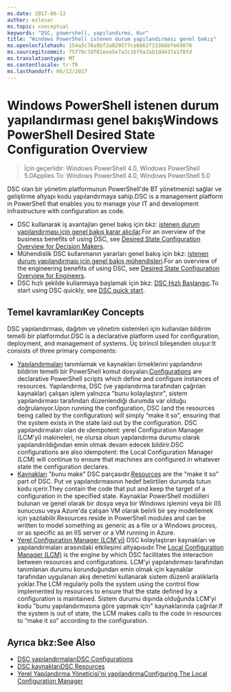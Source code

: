```yaml
---
ms.date: 2017-06-12
author: eslesar
ms.topic: conceptual
keywords: "DSC, powershell, yapılandırma, Kur"
title: "Windows PowerShell istenen durum yapılandırması genel bakış"
ms.openlocfilehash: 154a3c78a9bf2a029577ca6862f333b6bfe69878
ms.sourcegitcommit: 75f70c7df01eea5e7a2c16f9a3ab1dd437a1f8fd
ms.translationtype: MT
ms.contentlocale: tr-TR
ms.lasthandoff: 06/12/2017
---
```

# <a name="windows-powershell-desired-state-configuration-overview"></a><span data-ttu-id="94660-103">Windows PowerShell istenen durum yapılandırması genel bakış</span><span class="sxs-lookup"><span data-stu-id="94660-103">Windows PowerShell Desired State Configuration Overview</span></span> 

> <span data-ttu-id="94660-104">İçin geçerlidir: Windows PowerShell 4.0, Windows PowerShell 5.0</span><span class="sxs-lookup"><span data-stu-id="94660-104">Applies To: Windows PowerShell 4.0, Windows PowerShell 5.0</span></span>

<span data-ttu-id="94660-105">DSC olan bir yönetim platformunun PowerShell'de BT yönetmenizi sağlar ve geliştirme altyapı kodu yapılandırmaya sahip.</span><span class="sxs-lookup"><span data-stu-id="94660-105">DSC is a management platform in PowerShell that enables you to manage your IT and development infrastructure with configuration as code.</span></span>

- <span data-ttu-id="94660-106">DSC kullanarak iş avantajları genel bakış için bkz: [istenen durum yapılandırması için genel bakış karar alıcılar](decisionMaker.md).</span><span class="sxs-lookup"><span data-stu-id="94660-106">For an overview of the business benefits of using DSC, see [Desired State Configuration Overview for Decision Makers](decisionMaker.md).</span></span>
- <span data-ttu-id="94660-107">Mühendislik DSC kullanmanın yararları genel bakış için bkz: [istenen durum yapılandırması için genel bakış mühendisleri](DscForEngineers.md).</span><span class="sxs-lookup"><span data-stu-id="94660-107">For an overview of the engineering benefits of using DSC, see [Desired State Configuration Overview for Engineers](DscForEngineers.md).</span></span>
- <span data-ttu-id="94660-108">DSC hızlı şekilde kullanmaya başlamak için bkz: [DSC Hızlı Başlangıç](quickStart.md).</span><span class="sxs-lookup"><span data-stu-id="94660-108">To start using DSC quickly, see [DSC quick start](quickStart.md).</span></span>

## <a name="key-concepts"></a><span data-ttu-id="94660-109">Temel kavramları</span><span class="sxs-lookup"><span data-stu-id="94660-109">Key Concepts</span></span>

<span data-ttu-id="94660-110">DSC yapılandırması, dağıtım ve yönetim sistemleri için kullanılan bildirim temelli bir platformdur.</span><span class="sxs-lookup"><span data-stu-id="94660-110">DSC is a declarative platform used for configuration, deployment, and management of systems.</span></span> <span data-ttu-id="94660-111">Üç birincil bileşenden oluşur:</span><span class="sxs-lookup"><span data-stu-id="94660-111">It consists of three primary components:</span></span>

- <span data-ttu-id="94660-112">[Yapılandırmaları](configurations.md) tanımlamak ve kaynakları örneklerini yapılandırın bildirim temelli bir PowerShell komut dosyaları.</span><span class="sxs-lookup"><span data-stu-id="94660-112">[Configurations](configurations.md) are declarative PowerShell scripts which define and configure instances of resources.</span></span>
    <span data-ttu-id="94660-113">Yapılandırma, DSC (ve yapılandırma tarafından çağrılan kaynaklar) çalışan işlem yalnızca "bunu kolaylaştırır", sistem yapılandırması tarafından düzenlendiği durumda var olduğu doğrulanıyor.</span><span class="sxs-lookup"><span data-stu-id="94660-113">Upon running the configuration, DSC (and the resources being called by the configuration) will simply “make it so”, ensuring that the system exists in the state laid out by the configuration.</span></span> 
    <span data-ttu-id="94660-114">DSC yapılandırmaları olan de ıdempotent: yerel Configuration Manager (LCM'yi) makineleri, ne olursa olsun yapılandırma durumu olarak yapılandırıldığından emin olmak devam edecek bildirir.</span><span class="sxs-lookup"><span data-stu-id="94660-114">DSC configurations are also idempotent: the Local Configuration Manager (LCM) will continue to ensure that machines are configured in whatever state the configuration declares.</span></span>
- <span data-ttu-id="94660-115">[Kaynakları](resources.md) "bunu make" DSC parçasıdır.</span><span class="sxs-lookup"><span data-stu-id="94660-115">[Resources](resources.md) are the "make it so" part of DSC.</span></span> <span data-ttu-id="94660-116">Put ve yapılandırmasının hedef belirtilen durumda tutun kodu içerir.</span><span class="sxs-lookup"><span data-stu-id="94660-116">They contain the code that put and keep the target of a configuration in the specified state.</span></span> 
    <span data-ttu-id="94660-117">Kaynaklar PowerShell modülleri bulunan ve genel olarak bir dosya veya bir Windows işlemini veya bir IIS sunucusu veya Azure'da çalışan VM olarak belirli bir şey modellemek için yazılabilir.</span><span class="sxs-lookup"><span data-stu-id="94660-117">Resources reside in PowerShell modules and can be written to model something as generic as a file or a Windows process, or as specific as an IIS server or a VM running in Azure.</span></span>
- <span data-ttu-id="94660-118">[Yerel Configuration Manager (LCM'yi)](metaConfig.md) DSC kolaylaştıran kaynakları ve yapılandırmaları arasındaki etkileşimi altyapısıdır.</span><span class="sxs-lookup"><span data-stu-id="94660-118">The [Local Configuration Manager (LCM)](metaConfig.md) is the engine by which DSC facilitates the interaction between resources and configurations.</span></span> 
    <span data-ttu-id="94660-119">LCM'yi yapılandırması tarafından tanımlanan durumu korunduğundan emin olmak için kaynaklar tarafından uygulanan akış denetimi kullanarak sistem düzenli aralıklarla yoklar.</span><span class="sxs-lookup"><span data-stu-id="94660-119">The LCM regularly polls the system using the control flow implemented by resources to ensure that the state defined by a configuration is maintained.</span></span> 
    <span data-ttu-id="94660-120">Sistem durumu dışında olduğunda LCM'yi kodu "bunu yapılandırmasına göre yapmak için" kaynaklarında çağrılar.</span><span class="sxs-lookup"><span data-stu-id="94660-120">If the system is out of state, the LCM makes calls to the code in resources to “make it so” according to the configuration.</span></span> 

## <a name="see-also"></a><span data-ttu-id="94660-121">Ayrıca bkz:</span><span class="sxs-lookup"><span data-stu-id="94660-121">See Also</span></span>

- [<span data-ttu-id="94660-122">DSC yapılandırmaları</span><span class="sxs-lookup"><span data-stu-id="94660-122">DSC Configurations</span></span>](configurations.md)
- [<span data-ttu-id="94660-123">DSC kaynakları</span><span class="sxs-lookup"><span data-stu-id="94660-123">DSC Resources</span></span>](resources.md)
- [<span data-ttu-id="94660-124">Yerel Yapılandırma Yöneticisi'ni yapılandırma</span><span class="sxs-lookup"><span data-stu-id="94660-124">Configuring The Local Configuration Manager</span></span>](metaConfig.md)

